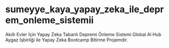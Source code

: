# sumeyye_kaya_yapay_zeka_ile_deprem_onleme_sistemii
Akıllı Evler İçin Yapay Zeka Tabanlı Depremi Önleme Sistemi
Global Al Hub Aygaz İşbirliği ile Yapay Zeka Bootcamp Bitirme Projemdir.
